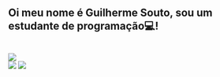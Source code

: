 ## Oi meu nome é Guilherme Souto, sou um estudante de programação💻!

<div style="display: inline_block"><br>
  <img src = https://programadorviking.com.br/wp-content/uploads/2020/11/Os-Melhores-Sites-Para-Desafios-de-Programacao.jpg>
<br>
</div>
<div> 
  <a href = "https://mail.google.com/mail/u/0/?hl=pt-BR#inbox"><img src="https://img.shields.io/badge/-Gmail-%23333?style=for-the-badge&logo=gmail&logoColor=white" target="_blank"></a>
  <a href="https://www.linkedin.com/in/guilherme-silva-72b62a262/" target="_blank"><img src="https://img.shields.io/badge/-LinkedIn-%230077B5?style=for-the-badge&logo=linkedin&logoColor=white" target="_blank"></a> 
</div>
